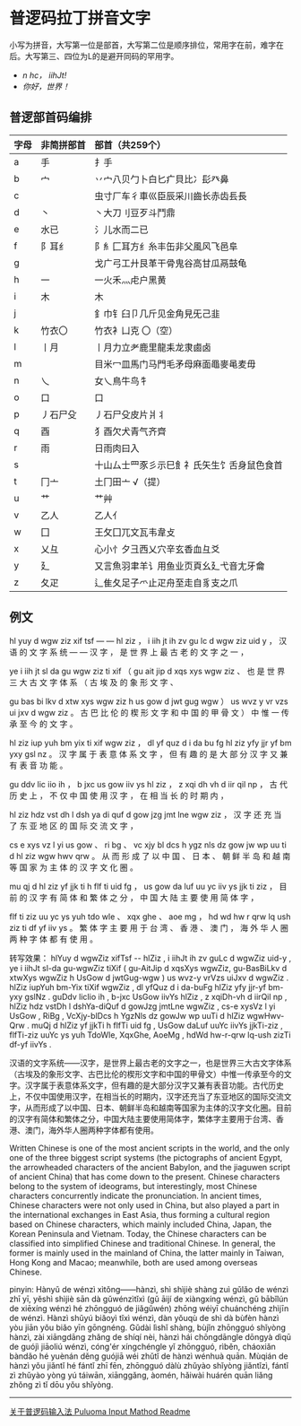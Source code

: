 # 普逻码拉丁拼音文字

小写为拼音，大写第一位是部首，大写第二位是顺序排位，常用字在前，难字在后。大写第三、四位为L的是避开同码的罕用字。  



* *n hc， iihJt!*  
* *你好，世界！* 



## 普逻部首码编排 

|字母 |非简拼部首|部首（共259个） |
| :-------------|:------------- |:------------- |
|a  |  手         |扌手  |
|b  |  宀         |丷宀八贝勹卜白匕疒貝比冫髟癶鼻  |
|c  |             |虫寸厂车彳車巛臣辰采川齒长赤齿镸長  |
|d  | 丶          |丶大刀刂豆歹斗鬥鼎  |
|e  | 水已        |氵儿水而二已  |
|f  | 阝耳纟      |阝糹匚耳方纟糸丰缶非父風风飞邑阜  |
|g  |             |戈广弓工廾艮革干骨鬼谷高甘瓜鬲鼓龟  |
|h  | 一          |一火禾灬虍户黑黄  |
|i  | 木          |木  |
|j  |             |釒巾钅臼卩几斤见金角見旡己韭|
|k  | 竹衣〇      |竹衣衤凵克 〇（空）|
|l  | 丨月        |丨月力立耂鹿里龍耒龙隶鹵卤|
|m  |             |目米冖皿馬门马門毛矛母麻面黽麥黾麦毋|
|n  |  乀         |女乀鳥牛鸟牜|
|o  | 口          |口|
|p  | 丿石尸殳    |丿石尸殳皮片爿丬|
|q  | 酉          |犭酉欠犬青气齐齊|
|r  | 雨          |日雨肉曰入|
|s  |             |十山厶士罒豕彡示巳飠礻氏矢生饣舌身鼠色食首|
|t  | 冂亠        |土冂田亠 √（提）|
|u  |艹           |艹艸|
|v  |乙人         |乙人亻|
|w  |囗           |王攵囗兀文瓦韦韋攴|
|x  |乂彑         |心小忄夕彐西乂穴辛玄香血彑爻|
|y  |廴           |又言魚羽聿羊讠用鱼业页頁幺廴弋音尢牙龠|
|z  |夂疋         |辶隹夂足子爫止疋舟至走自豸支之爪|


## 例文

hl yuy d  wgw ziz xif tsf — — hl ziz ， i  iih jt ih zv gu lc d  wgw ziz uid y  ，
汉 语  的 文  字  系  统   — — 汉 字  ， 是 世  界 上 最 古 老 的 文  字  之  一 ， 

ye i  iih jt sl da gu wgw ziz ti xif （ gu ait jip d  xqs xys wgw ziz 、 
也 是 世  界 三 大 古 文  字  体 系  （ 古 埃  及  的 象  形  文  字  、
 
gu bas bi lkv d  xtw xys wgw ziz h  us gow d  jwt gug wgw ） us wvz y  vr vzs ui jxv d  wgw ziz 。
古 巴  比 伦  的 楔  形  文  字  和 中 国  的 甲  骨  文  ） 中 惟  一 传 承  至 今  的 文  字  。 

hl ziz iup yuh bm yix ti xif wgw ziz ， dl yf quz d  i  da bu fg hl ziz yfy jjr yf bm yxy gsl nz 。 
汉 字  属  于  表 意  体 系  文  字  ， 但 有 趣  的 是 大 部 分 汉 字  又  兼  有 表 音  功  能 。 

gu ddv lic iio ih ， b  jxc us gow iiv ys hl ziz ， z  xqi dh vh d  iir qil np ， 
古 代  历  史  上 ， 不 仅  中 国  使  用 汉 字  ， 在 相  当 长 的 时  期  内 ，

hl ziz hdz vst dh l  dsh ya di quf d  gow jzg jmt lne wgw ziz ， 
汉 字  还  充  当 了 东  亚 地 区  的 国  际  交  流  文  字  ， 
 
cs e  xys vz l  yi us gow 、 ri bg 、 vc xjy bl dcs h  ygz nls dz gow jw wp uu ti d  hl ziz wgw hwv qrw 。
从 而 形  成 了 以 中 国  、 日 本 、 朝 鲜  半 岛  和 越  南  等 国  家 为 主 体 的 汉 字  文  化  圈  。

mu qj d  hl ziz yf jjk ti h  flf ti uid fg ， us gow da luf uu yc iiv ys jjk ti ziz ， 
目 前 的 汉 字  有 简  体 和 繁  体 之  分 ， 中 国  大 陆  主 要 使  用 简  体 字  ，

flf ti ziz uu yc ys yuh tdo wle 、 xqx ghe 、 aoe mg ， hd wd hw r  qrw lq ush ziz ti df yf iiv ys 。 
繁  体 字  主 要 用 于  台  湾  、 香  港  、 澳  门 ， 海 外 华 人 圈  两 种  字  体 都 有 使  用 。 


转写效果：
hlYuy d wgwZiz xifTsf -- hlZiz , i iihJt ih zv guLc d wgwZiz uid-y , ye i iihJt sl-da gu-wgwZiz tiXif ( gu-AitJip d xqsXys wgwZiz, gu-BasBiLkv d xtwXys wgwZiz h UsGow d jwtGug-wgw ) us wvz-y vrVzs uiJxv d wgwZiz . hlZiz iupYuh bm-Yix tiXif wgwZiz , dl yfQuz d i da-buFg hlZiz yfy jjr-yf bm-yxy gslNz . guDdv licIio ih , b-jxc UsGow iivYs hlZiz , z xqiDh-vh d iirQil np , hlZiz hdz vstDh l dshYa-diQuf d gowJzg jmtLne wgwZiz , cs-e xysVz l yi UsGow , RiBg , VcXjy-blDcs h YgzNls dz gowJw wp uuTi d hlZiz wgwHwv-Qrw . muQj d hlZiz yf jjkTi h flfTi uid fg , UsGow daLuf uuYc iivYs jjkTi-ziz , flfTi-ziz uuYc ys yuh TdoWle, XqxGhe, AoeMg , hdWd hw-r-qrw lq-ush zizTi df-yf iivYs .

汉语的文字系统——汉字，是世界上最古老的文字之一，也是世界三大古文字体系（古埃及的象形文字、古巴比伦的楔形文字和中国的甲骨文）中惟一传承至今的文字。汉字属于表意体系文字，但有趣的是大部分汉字又兼有表音功能。古代历史上，不仅中国使用汉字，在相当长的时期内，汉字还充当了东亚地区的国际交流文字，从而形成了以中国、日本、朝鲜半岛和越南等国家为主体的汉字文化圈。目前的汉字有简体和繁体之分，中国大陆主要使用简体字，繁体字主要用于台湾、香港、澳门，海外华人圈两种字体都有使用。

Written Chinese is one of the most ancient scripts in the world, and the only one of the three biggest script systems (the pictographs of ancient Egypt, the arrowheaded characters of the ancient Babylon, and the jiaguwen script of ancient China) that has come down to the present. Chinese characters belong to the system of ideograms, but interestingly, most Chinese characters concurrently indicate the pronunciation. In ancient times, Chinese characters were not only used in China, but also played a part in the international exchanges in East Asia, thus forming a cultural region based on Chinese characters, which mainly included China, Japan, the Korean Peninsula and Vietnam. Today, the Chinese characters can be classified into simplified Chinese and traditional Chinese. In general, the former is mainly used in the mainland of China, the latter mainly in Taiwan, Hong Kong and Macao; meanwhile, both are used among overseas Chinese.

pinyin:
Hànyǔ de wénzì xìtǒng——hànzì, shì shìjiè shàng zuì gǔlǎo de wénzì zhī yī, yěshì shìjiè sān dà gǔwénzìtǐxì (gǔ āijí de xiàngxíng wénzì, gǔ bābǐlún de xiēxíng wénzì hé zhōngguó de jiǎgǔwén) zhōng wéiyī chuánchéng zhìjīn de wénzì. Hànzì shǔyú biǎoyì tǐxì wénzì, dàn yǒuqù de shì dà bùfèn hànzì yòu jiān yǒu biǎo yīn gōngnéng. Gǔdài lìshǐ shàng, bùjǐn zhōngguó shǐyòng hànzì, zài xiāngdāng zhǎng de shíqí nèi, hànzì hái chōngdāngle dōngyà dìqū de guójì jiāoliú wénzì, cóng'ér xíngchéngle yǐ zhōngguó, rìběn, cháoxiǎn bàndǎo hé yuènán děng guójiā wéi zhǔtǐ de hànzì wénhuà quān. Mùqián de hànzì yǒu jiǎntǐ hé fántǐ zhī fēn, zhōngguó dàlù zhǔyào shǐyòng jiǎntǐzì, fántǐ zì zhǔyào yòng yú táiwān, xiānggǎng, àomén, hǎiwài huárén quān liǎng zhǒng zì tǐ dōu yǒu shǐyòng.




-----------------------------------------------
[关于普逻码输入法 Puluoma Input Mathod  Readme](https://whhq.github.io/index.html) 
